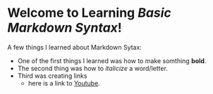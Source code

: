 # Welcome to Learning *Basic Markdown Syntax*!

A few things I learned about Markdown Sytax:
* One of the first things I learned was how to make somthing **bold**.
* The second thing was how to *italicize* a word/letter.
* Third was creating links
  - here is a link to [Youtube](https://www.youtube.com).
